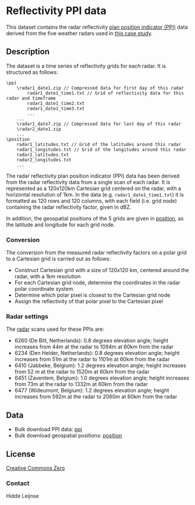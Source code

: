 # Reflectivity PPI data

This dataset contains the radar reflectivity [plan position indicator (PPI)](http://en.wikipedia.org/wiki/Plan_position_indicator) data derived from the five weather radars used in [this case study](https://github.com/enram/case-study).

## Description

The dataset is a time series of reflectivity grids for each radar. It is structured as follows:

```JS
\ppi
    \radar1_date1.zip // Compressed data for first day of this radar
        radar1_date1_time1.txt // Grid of reflectivity data for this radar and timeframe
        radar1_date1_time2.txt
        radar1_date1_time3.txt
        ...
    ...
    \radar1_date7.zip // Compressed data for last day of this radar
    \radar2_date1.zip
    ...
\position
    radar1_latitudes.txt // Grid of the latitudes around this radar
    radar1_longitudes.txt // Grid of the longitudes around this radar
    radar2_latitudes.txt
    radar2_longitudes.txt
    ...
```

The radar reflectivity plan position indicator (PPI) data has been derived from the radar reflectivity data from a single scan of each radar. It is represented as a 120x120km Cartesian grid centered on the radar, with a horizontal resolution of 1km. In the data (e.g. `radar1_date1_time1.txt`) it is formatted as 120 rows and 120 columns, with each field (i.e. grid node) containing the radar reflectivity factor, given in dBZ.

In addition, the geospatial positions of the 5 grids are given in [position](position), as the latitude and longitude for each grid node.

### Conversion

The conversion from the measured radar reflectivity factors on a polar grid to a Cartesian grid is carried out as follows:

* Construct Cartesian grid with a size of 120x120 km, centered around the radar, with a 1km resolution
* For each Cartesian grid node, determine the coordinates in the radar polar coordinate system
* Determine which polar pixel is closest to the Cartesian grid node
* Assign the reflectivity of that polar pixel to the Cartesian pixel

### Radar settings

The [radar](../data/radars) scans used for these PPIs are:

* 6260 (De Bilt, Netherlands): 0.8 degrees elevation angle; height increases from 44m at the radar to 1094m at 60km from the radar
* 6234 (Den Helder, Netherlands): 0.8 degrees elevation angle; height increases from 51m at the radar to 1101m at 60km from the radar
* 6410 (Jabbeke, Belgium): 1.2 degrees elevation angle; height increases from 52 m at the radar to 1520m at 60km from the radar
* 6451 (Zaventem, Belgium): 1.0 degrees elevation angle; height increases from 73m at the radar to 1332m at 60km from the radar
* 6477 (Wideumont, Belgium): 1.2 degrees elevation angle; height increases from 592m at the radar to 2060m at 60km from the radar

## Data

* Bulk download PPI data: [ppi](ppi)
* Bulk download geospatial positions: [position](position)

## License

[Creative Commons Zero](http://creativecommons.org/publicdomain/zero/1.0/)

### Contact

Hidde Leijnse
